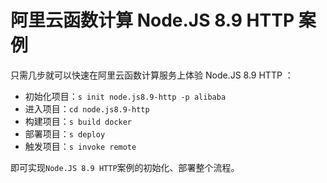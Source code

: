 # 阿里云函数计算 Node.JS 8.9 HTTP 案例

只需几步就可以快速在阿里云函数计算服务上体验 Node.JS 8.9 HTTP ：

- 初始化项目：`s init node.js8.9-http -p alibaba`
- 进入项目：`cd node.js8.9-http`
- 构建项目：`s build docker`
- 部署项目：`s deploy`
- 触发项目：`s invoke remote`

即可实现`Node.JS 8.9 HTTP`案例的初始化、部署整个流程。